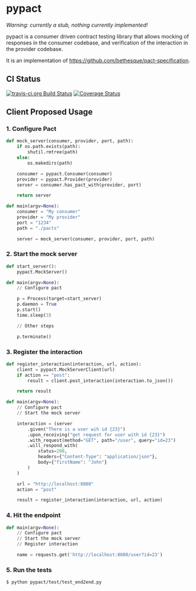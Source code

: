# pypact

*Warning: currently a stub, nothing currently implemented!*

pypact is a consumer driven contract testing library that allows mocking of
responses in the consumer codebase, and verification of the interaction in the
provider codebase.

It is an implementation of https://github.com/bethesque/pact-specification.

## CI Status

[![travis-ci.org Build Status](https://travis-ci.org/hartror/pypact.png)](https://travis-ci.org/hartror/pypact)
[![Coverage Status](https://coveralls.io/repos/hartror/pypact/badge.svg)](https://coveralls.io/r/hartror/pypact)

## Client Proposed Usage

### 1. Configure Pact

```python
def mock_server(consumer, provider, port, path):
    if os.path.exists(path):
        shutil.rmtree(path)
    else:
        os.makedirs(path)

    consumer = pypact.Consumer(consumer)
    provider = pypact.Provider(provider)
    server = consumer.has_pact_with(provider, port)

    return server

def main(argv=None):
    consumer = "My consumer"
    provider = "My provider"
    port = "1234"
    path = "./pacts"

    server = mock_server(consumer, provider, port, path)
```

### 2. Start the mock server

```python
def start_server():
    pypact.MockServer()

def main(argv=None):
    // Configure pact

    p = Process(target=start_server)
    p.daemon = True
    p.start()
    time.sleep(3)

    // Other steps

    p.terminate()
```

### 3. Register the interaction

```python
def register_interaction(interaction, url, action):
    client = pypact.MockServerClient(url)
    if action == "post":
        result = client.post_interaction(interaction.to_json())

    return result

def main(argv=None):
    // Configure pact
    // Start the mock server

    interaction = (server
        .given("There is a user wih id {23}")
        .upon_receiving("get request for user with id {23}")
        .with_request(method="GET", path="/user", query="id=23")
        .will_respond_with(
            status=200,
            headers={"Content-Type": "application/json"},
            body={"firstName": "John"}
        )
    )

    url = "http://localhost:8080"
    action = "post"

    result = register_interaction(interaction, url, action)
```

### 4. Hit the endpoint

```python
def main(argv=None):
    // Configure pact
    // Start the mock server
    // Register interaction

    name = requests.get('http://localhost:8080/user?id=23')
```

### 5. Run the tests

```bash
$ python pypact/test/test_end2end.py
```
